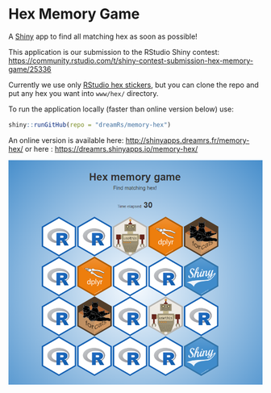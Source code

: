 # Hex Memory Game

A [Shiny](https://github.com/rstudio/shiny) app to find all matching hex as soon as possible!

This application is our submission to the RStudio Shiny contest: https://community.rstudio.com/t/shiny-contest-submission-hex-memory-game/25336

Currently we use only [RStudio hex stickers](https://github.com/rstudio/hex-stickers), but you can clone the repo and put any hex you want into `www/hex/` directory.

To run the application locally (faster than online version below) use:

```r
shiny::runGitHub(repo = "dreamRs/memory-hex")
```

An online version is available here: http://shinyapps.dreamrs.fr/memory-hex/ or here : https://dreamrs.shinyapps.io/memory-hex/


![](imgs/memory-hex.png)
